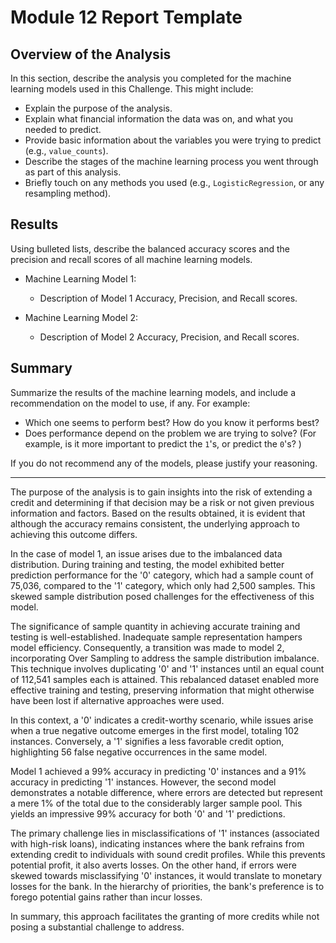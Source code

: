 # Module 12 Report Template

## Overview of the Analysis

In this section, describe the analysis you completed for the machine learning models used in this Challenge. This might include:

* Explain the purpose of the analysis.
* Explain what financial information the data was on, and what you needed to predict.
* Provide basic information about the variables you were trying to predict (e.g., `value_counts`).
* Describe the stages of the machine learning process you went through as part of this analysis.
* Briefly touch on any methods you used (e.g., `LogisticRegression`, or any resampling method).



## Results

Using bulleted lists, describe the balanced accuracy scores and the precision and recall scores of all machine learning models.

* Machine Learning Model 1:
  * Description of Model 1 Accuracy, Precision, and Recall scores.



* Machine Learning Model 2:
  * Description of Model 2 Accuracy, Precision, and Recall scores.

## Summary

Summarize the results of the machine learning models, and include a recommendation on the model to use, if any. For example:
* Which one seems to perform best? How do you know it performs best?
* Does performance depend on the problem we are trying to solve? (For example, is it more important to predict the `1`'s, or predict the `0`'s? )

If you do not recommend any of the models, please justify your reasoning.

----------------------------


The purpose of the analysis is to gain insights into the risk of extending a credit and determining if that decision may be a risk or not given previous information and factors.
Based on the results obtained, it is evident that although the accuracy remains consistent, the underlying approach to achieving this outcome differs.

In the case of model 1, an issue arises due to the imbalanced data distribution. During training and testing, the model exhibited better prediction performance for the '0' category, which had a sample count of 75,036, compared to the '1' category, which only had 2,500 samples. This skewed sample distribution posed challenges for the effectiveness of this model.

The significance of sample quantity in achieving accurate training and testing is well-established. Inadequate sample representation hampers model efficiency. Consequently, a transition was made to model 2, incorporating Over Sampling to address the sample distribution imbalance. This technique involves duplicating '0' and '1' instances until an equal count of 112,541 samples each is attained. This rebalanced dataset enabled more effective training and testing, preserving information that might otherwise have been lost if alternative approaches were used.

In this context, a '0' indicates a credit-worthy scenario, while issues arise when a true negative outcome emerges in the first model, totaling 102 instances. Conversely, a '1' signifies a less favorable credit option, highlighting 56 false negative occurrences in the same model.

Model 1 achieved a 99% accuracy in predicting '0' instances and a 91% accuracy in predicting '1' instances. However, the second model demonstrates a notable difference, where errors are detected but represent a mere 1% of the total due to the considerably larger sample pool. This yields an impressive 99% accuracy for both '0' and '1' predictions.

The primary challenge lies in misclassifications of '1' instances (associated with high-risk loans), indicating instances where the bank refrains from extending credit to individuals with sound credit profiles. While this prevents potential profit, it also averts losses. On the other hand, if errors were skewed towards misclassifying '0' instances, it would translate to monetary losses for the bank. In the hierarchy of priorities, the bank's preference is to forego potential gains rather than incur losses.

In summary, this approach facilitates the granting of more credits while not posing a substantial challenge to address.









